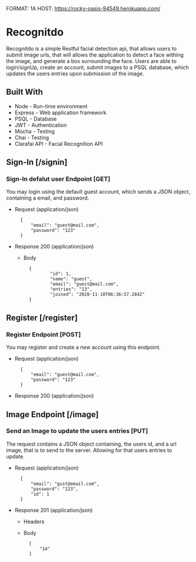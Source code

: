 

FORMAT: 1A
HOST: https://rocky-oasis-94549.herokuapp.com/

# Recognitdo

Recognitdo is a simple Restful facial detection api, that allows users to submit image urls, that will allows the application to detect a face withing the image, and generate a box surrounding the face.
Users are able to login/signUp, create an account, submit images to a PSQL database, which updates the users entries upon submission of the image. 

## Built With

 - Node - Run-time environment
 - Express - Web application framework
 - PSQL - Database
 - JWT - Authentication
 - Mocha - Testing
 - Chai - Testing
 - Clarafai API - Facial Recognition API


## Sign-In [/signin]

### Sign-In defalut user Endpoint [GET]

You may login using the default guest account, which sends a JSON object, containing a email, and password. 

+ Request (application/json)

        {
            "email": "guest@mail.com",
            "password": "123"
        }
        

+ Response 200 (application/json)

    + Body
    
            {
                    "id": 1,
                    "name": "guest",
                    "email": "guest@mail.com",
                    "entries": "13",
                    "joined": "2020-11-10T06:36:57.284Z"
            }

## Register [/register]


### Register Endpoint [POST]
You may register and create a new account using this endpoint. 

+ Request (application/json)

        {
            "email": "guest@mail.com",
            "password": "123"
        }
        

+ Response 200 (application/json)



## Image Endpoint [/image]


### Send an Image to update the users entries [PUT]

The request contains a JSON object containing, the users id, and a url image, that is to send to the server.
Allowing for that users entries to update. 

+ Request (application/json)

        {
            "email": "gust@email.com",
            "password": "123",
            "id": 1
        }

+ Response 201 (application/json)

    + Headers

           

    + Body

            [
                "14"
            ]
